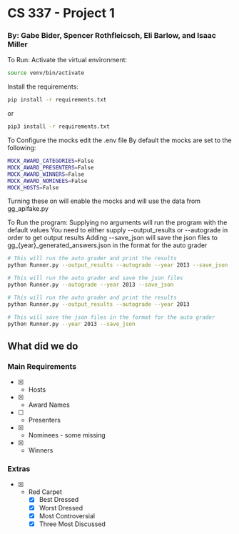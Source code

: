 # CS 337 - Project 1
### By: Gabe Bider, Spencer Rothfleicsch, Eli Barlow, and Isaac Miller

To Run:
Activate the virtual environment:
```bash
source venv/bin/activate
```

Install the requirements:

```bash
pip install -r requirements.txt
```
or
```bash
pip3 install -r requirements.txt
```

To Configure the mocks edit the .env file
By default the mocks are set to the following:

```bash
MOCK_AWARD_CATEGORIES=False
MOCK_AWARD_PRESENTERS=False
MOCK_AWARD_WINNERS=False
MOCK_AWARD_NOMINEES=False
MOCK_HOSTS=False
```
Turning these on will enable the mocks and will use the data from gg_apifake.py

To Run the program:
Supplying no arguments will run the program with the default values
You need to either supply --output_results or --autograde in order to get output results
Adding --save_json will save the json files to gg_{year}_generated_answers.json in the format for the auto grader


```bash
# This will run the auto grader and print the results
python Runner.py --output_results --autograde --year 2013 --save_json

# This will run the auto grader and save the json files
python Runner.py --autograde --year 2013 --save_json

# This will run the auto grader and print the results
python Runner.py --output_results --autograde --year 2013

# This will save the json files in the format for the auto grader
python Runner.py --year 2013 --save_json
```

## What did we do

### Main Requirements
- [x] - Hosts
- [x] - Award Names
- [ ] - Presenters
- [x] - Nominees - some missing
- [x] - Winners

### Extras
- [x] - Red Carpet
    - [x] Best Dressed
    - [x] Worst Dressed
    - [x] Most Controversial
    - [x] Three Most Discussed